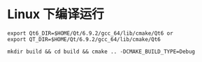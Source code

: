 # Linux 下编译运行

    export Qt6_DIR=$HOME/Qt/6.9.2/gcc_64/lib/cmake/Qt6 or
    export QT_DIR=$HOME/Qt/6.9.2/gcc_64/lib/cmake/Qt6

    mkdir build && cd build && cmake .. -DCMAKE_BUILD_TYPE=Debug
